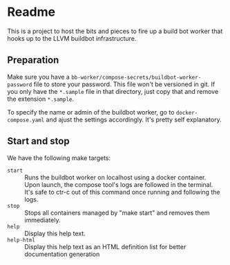 # Readme

This is a project to host the bits and pieces to fire up a build bot worker
that hooks up to the LLVM buildbot infrastructure.

## Preparation

Make sure you have a `bb-worker/compose-secrets/buildbot-worker-password` file
to store your password. This file won't be versioned in git. If you only have
the `*.sample` file in that directory, just copy that and remove the extension
`*.sample`.

To specify the name or admin of the buildbot worker, go to `docker-compose.yaml`
and ajust the settings accordingly. It's pretty self explanatory.

## Start and stop

We have the following make targets:

<dl>
<dt><code>start</code></dt><dd>Runs the buildbot worker on localhost using a docker container.<br/>
 Upon launch, the compose tool's logs are followed in the terminal.<br/>
 It's safe to ctr-c out of this command once running and following the logs.</dd>
<dt><code>stop</code></dt><dd>Stops all containers managed by "make start" and removes them immediately.</dd>
<dt><code>help</code></dt><dd>Display this help text.</dd>
<dt><code>help-html</code></dt><dd>Display this help text as an HTML definition list for better documentation generation</dd>
</dl>